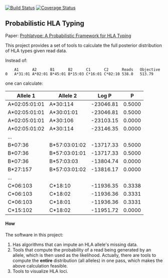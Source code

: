 [![Build Status](https://travis-ci.org/hammerlab/prohlatype.svg?branch=master)](https://travis-ci.org/hammerlab/prohlatype)
[![Coverage Status](https://coveralls.io/repos/hammerlab/prohlatype/badge.svg?branch=HEAD&service=github)](https://coveralls.io/github/hammerlab/prohlatype?branch=HEAD)

Probabilistic HLA Typing
------------------------

Paper: [Prohlatype: A Probabilistic Framework for HLA Typing](https://doi.org/10.1101/244962)

This project provides a set of tools to calculate the full posterior
distribution of HLA types given read data.

Instead of:

```
	A1  	A2  	B1  	B2  	C1	    C2  	Reads	Objective
0	A*31:01	A*02:01	B*45:01	B*15:03	C*16:01	C*02:10	538.0	513.79

```

one can calculate:

| Allele 1      | Allele 2          | Log P       |     P |
|---------------|-------------------|-------------|-------|
|  A*02:05:01:01|	        A*30:114|	-23046.81 | 0.5000|
|  A*02:05:01:01|	      A*30:01:01|	-23046.81 | 0.5000|
|  A*02:05:01:01|	        A*30:106|   -23103.15 | 0.0000|
|  A*02:05:01:02|           A*30:114|   -23146.35 | 0.0000|
| ... | | |
|        B*07:36|	   B*57:03:01:02|	-13717.33 | 0.5000|
|        B*07:36|      B*57:03:01:01|	-13717.33 | 0.5000|
|        B*07:36|	      B*57:03:03|	-13804.74 | 0.0000|
|       B*27:157|	   B*57:03:01:02|	-13816.17 | 0.0000|
| ... | | |
|       C*06:103|	         C*18:10|	-11936.35 | 0.3338|
|       C*06:103|	         C*18:02|	-11936.36 | 0.3331|
|       C*06:103|	         C*18:01|	-11936.36 | 0.3331|
|       C*15:102|	         C*18:02|	-11951.72 | 0.0000|


#### How

The software in this project:

  1. Has algorithms that can impute an HLA allele's missing data.
  2. Tools that compute the probability of a read being generated by an allele, which is then used as the likelihood. Actually, there are tools to compute the **entire** distribution (all alleles) in one pass, which makes the above calculation feasible.
  3. Tools to visualize HLA loci.
